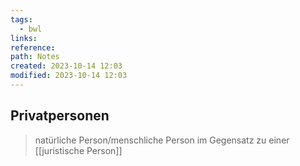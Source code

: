 ```yaml
---
tags:
  - bwl
links: 
reference: 
path: Notes
created: 2023-10-14 12:03
modified: 2023-10-14 12:03
---
```

## Privatpersonen 
> natürliche Person/menschliche Person im Gegensatz zu einer [[juristische Person]]


